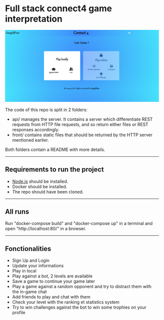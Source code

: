 # Full stack connect4 game interpretation

![img.png](img.png)

The code of this repo is split in 2 folders:
* api/ manages the server. It contains a server which differentiate REST requests from HTTP file requests, and so
return either files or REST responses accordingly.
* front/ contains static files that should be returned by the HTTP server mentioned earlier.

Both folders contain a README with more details.

---

## Requirements to run the project

* [Node.js](https://nodejs.org/) should be installed.
* Docker should be installed.
* The repo should have been cloned.

---

## All runs

Run "docker-compose build" and "docker-compose up" in a terminal and open "http://localhost:80/" in a browser.

---

## Fonctionalities

- Sign Up and Login
- Update your informations
- Play in local
- Play against a bot, 2 levels are available
- Save a game to continue your game later
- Play a game against a random opponent and try to distract them with the in-game chat
- Add friends to play and chat with them
- Check your level with the ranking et statistics system
- Try to win challenges against the bot to win some trophies on your profile
